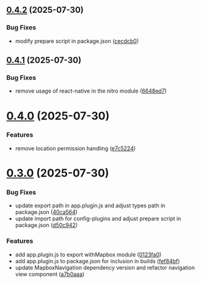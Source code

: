 ## [0.4.2](https://github.com/atoui-zahreddine/react-native-mapbox-turn-by-turn-navigation/compare/v0.4.1...v0.4.2) (2025-07-30)


### Bug Fixes

* modify prepare script in package.json ([cecdcb0](https://github.com/atoui-zahreddine/react-native-mapbox-turn-by-turn-navigation/commit/cecdcb00d38716eef60fb4f8d9c219ddb142ac9e))

## [0.4.1](https://github.com/atoui-zahreddine/react-native-mapbox-turn-by-turn-navigation/compare/v0.4.0...v0.4.1) (2025-07-30)


### Bug Fixes

* remove usage of react-native in the nitro module ([6648ed7](https://github.com/atoui-zahreddine/react-native-mapbox-turn-by-turn-navigation/commit/6648ed7856c4049e63081a123a012597e964ecb4))

# [0.4.0](https://github.com/atoui-zahreddine/react-native-mapbox-turn-by-turn-navigation/compare/v0.3.0...v0.4.0) (2025-07-30)


### Features

* remove location permission handling ([e7c5224](https://github.com/atoui-zahreddine/react-native-mapbox-turn-by-turn-navigation/commit/e7c522446904c0c2893cf1809aa99f3a0f048c9c))

# [0.3.0](https://github.com/atoui-zahreddine/react-native-mapbox-turn-by-turn-navigation/compare/v0.2.0...v0.3.0) (2025-07-30)


### Bug Fixes

* update export path in app.plugin.js and adjust types path in package.json ([40ca564](https://github.com/atoui-zahreddine/react-native-mapbox-turn-by-turn-navigation/commit/40ca564d09eeb7e9feb136635762b80d843204d1))
* update import path for config-plugins and adjust prepare script in package.json ([d50c942](https://github.com/atoui-zahreddine/react-native-mapbox-turn-by-turn-navigation/commit/d50c94258767d6242600dbd433eaa57817d27650))


### Features

* add app.plugin.js to export withMapbox module ([0123fa0](https://github.com/atoui-zahreddine/react-native-mapbox-turn-by-turn-navigation/commit/0123fa06be5fb4725a2642b1e1055db0cf000a8d))
* add app.plugin.js to package.json for inclusion in builds ([fef84bf](https://github.com/atoui-zahreddine/react-native-mapbox-turn-by-turn-navigation/commit/fef84bf9834d48bf88f588150242b18e80e3cd42))
* update MapboxNavigation dependency version and refactor navigation view component ([a7b0aaa](https://github.com/atoui-zahreddine/react-native-mapbox-turn-by-turn-navigation/commit/a7b0aaabe6f02eea18db3e1cc3f0063ba7f8036a))
